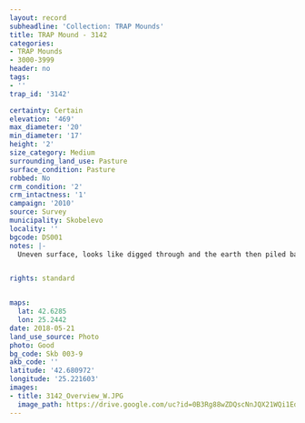 ```yaml
---
layout: record
subheadline: 'Collection: TRAP Mounds'
title: TRAP Mound - 3142
categories:
- TRAP Mounds
- 3000-3999
header: no
tags:
- ''
trap_id: '3142'

certainty: Certain
elevation: '469'
max_diameter: '20'
min_diameter: '17'
height: '2'
size_category: Medium
surrounding_land_use: Pasture
surface_condition: Pasture
robbed: No
crm_condition: '2'
crm_intactness: '1'
campaign: '2010'
source: Survey
municipality: Skobelevo
locality: ''
bgcode: DS001
notes: |-
  Uneven surface, looks like digged through and the earth then piled back to the shape of mound.


rights: standard


maps:
  lat: 42.6285
  lon: 25.2442
date: 2018-05-21
land_use_source: Photo
photo: Good
bg_code: Skb 003-9
akb_code: ''
latitude: '42.680972'
longitude: '25.221603'
images:
- title: 3142_Overview_W.JPG
  image_path: https://drive.google.com/uc?id=0B3Rg88wZDQscNnJQX21WQi1EdHM
---
```

